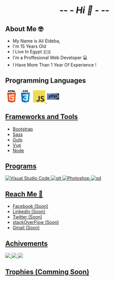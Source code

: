 # <p align="center"> -- - _Hi 👋_ - -- </p>

<!--
- 🔭 I’m currently working on Vue.js
- 🌱 I’m currently learning php & laravel
- 👯 I’m looking to collaborate to small frontend projects
- 💬 Ask me about fronend development
- 📫 Reach me on: alieldeba@gmail.com
-->

##  About Me :nerd_face:
- My Name is Ali Eldeba,
- I'm 15 Years Old
- I Live In Egypt 🇪🇬
- I'm a Proffesional Web Developer :computer:
- I Have More Than 1 Year Of Experience !

## Programming Languages
<p align="left">
   <img src="https://raw.githubusercontent.com/devicons/devicon/master/icons/html5/html5-original-wordmark.svg" alt="html5" width="40" height="40"/>
<img src="https://raw.githubusercontent.com/devicons/devicon/master/icons/css3/css3-original-wordmark.svg" alt="css3" width="40" height="40"/> </a> <a href="https://www.gatsbyjs.com/" target="_blank" rel="noreferrer">
  <img src="https://raw.githubusercontent.com/devicons/devicon/master/icons/javascript/javascript-original.svg" alt="javascript" width="40" height="40"/> 
  <img src="https://raw.githubusercontent.com/devicons/devicon/master/icons/php/php-original.svg" alt="php" width="40" height="40"/>
</p>

## Frameworks and Tools
- Bootstrap
- Sass
- Gulp
- Vue
- Node

## Programs
<img width="40px" src="https://upload.wikimedia.org/wikipedia/commons/thumb/9/9a/Visual_Studio_Code_1.35_icon.svg/2048px-Visual_Studio_Code_1.35_icon.svg.png" alt="Visual Studio Code">
<img src="https://www.vectorlogo.zone/logos/git-scm/git-scm-icon.svg" alt="git" width="40" height="40"/>
<img width="40px" src="https://upload.wikimedia.org/wikipedia/commons/2/20/Photoshop_CC_icon.png" alt="Photoshop">
<img src="https://cdn.worldvectorlogo.com/logos/adobe-xd.svg" alt="xd" width="40" height="40"/>
<!-- <img src="https://raw.githubusercontent.com/devicons/devicon/master/icons/laravel/laravel-plain-wordmark.svg" alt="laravel" width="40" height="40"/> -->

## Reach Me 🤙
- Facebook (Soon)
- Linkedin (Soon)
- Twitter (Soon)
- stackOverFlow (Soon)
- Gmail (Soon)

## Achivements
   <img width="50%" src="https://github-readme-stats.vercel.app/api/top-langs?username=ali-eldeba&show_icons=true&local=en&layout=compact"/>
   <img width="50%" src="https://github-readme-stats.vercel.app/api?username=ali-eldeba&show_icons=true&locale=en"/>
   <img width="50%" src="https://github-readme-streak-stats.herokuapp.com/?user=ali-eldeba&"/>
   
## Trophies (Comming Soon)
